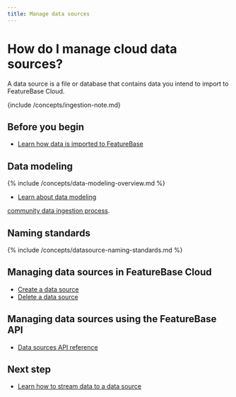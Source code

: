 ```yaml
---
title: Manage data sources
---
```


# How do I manage cloud data sources?

A data source is a file or database that contains data you intend to import to FeatureBase Cloud.

{include /concepts/ingestion-note.md}

## Before you begin

* [Learn how data is imported to FeatureBase](/concepts/featurebase-ingestion)

## Data modeling

{% include /concepts/data-modeling-overview.md %}

* [Learn about data modeling](/concepts/data-modeling-overview)



[community data ingestion process](/community/community-data-ingestion/ingesters#2-translate-records-into-featurebases-roaring-bitmap-format).

## Naming standards

{% include /concepts/datasource-naming-standards.md %}




## Managing data sources in FeatureBase Cloud

* [Create a data source](/cloud/cloud-datasources/cloud-datasource-create)
* [Delete a data source](/cloud/cloud-datasources/cloud-datasource-delete)

## Managing data sources using the FeatureBase API

* [Data sources API reference](https://api-docs-featurebase-cloud.redoc.ly/v2#tag/Data-Sources)

## Next step

* [Learn how to stream data to a data source]()
